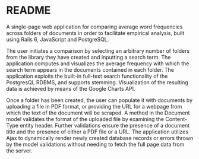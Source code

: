 # README

A single-page web application for comparing average word frequencies across folders of documents in order to facilitate empirical analysis, built using Rails 6, JavaScript and PostgreSQL.

The user initiates a comparison by selecting an arbitrary number of folders from the library they have created and inputting a search term. The application computes and visualizes the average frequency with which the search term appears in the documents contained in each folder. The application exploits the built-in full-text search functionality of the PostgresQL RDBMS, and supports stemming. Visualization of the resulting data is achieved by means of the Google Charts API.

Once a folder has been created, the user can populate it with documents by uploading a file in PDF format, or providing the URL for a webpage from which the text of the document will be scraped. A method in the Document model validates the format of the uploaded file by examining the Content-Type entity header. Further validations ensure the presence of a document title and the presence of either a PDF file or a URL. The application utilizes Ajax to dynamically render newly created database records or errors thrown by the model validations without needing to fetch the full page data from the server.
